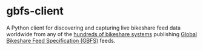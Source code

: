 # gbfs-client

A Python client for discovering and capturing live bikeshare feed data worldwide from any of the [hundreds of bikeshare systems](https://raw.githubusercontent.com/NABSA/gbfs/master/systems.csv) publishing [Global Bikeshare Feed Specification (GBFS)](https://github.com/NABSA/gbfs/blob/master/gbfs.md) feeds.

